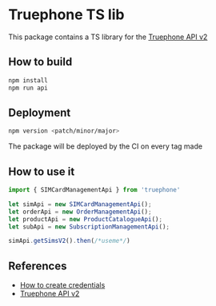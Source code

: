 # Truephone TS lib

This package contains a TS library for the [Truephone API v2](https://docs.connect.truphone.com/apireference)

## How to build
```bash
npm install
npm run api
```

## Deployment
```bash
npm version <patch/minor/major>
```
The package will be deployed by the CI on every tag made

## How to use it

```ts
import { SIMCardManagementApi } from 'truephone'

let simApi = new SIMCardManagementApi();
let orderApi = new OrderManagementApi();
let productApi = new ProductCatalogueApi();
let subApi = new SubscriptionManagementApi();

simApi.getSimsV2().then(/*useme*/)

```

## References
* [How to create credentials](https://docs.connect.truphone.com/docs/authentication)
* [Truephone API v2](https://docs.connect.truphone.com/apireference)